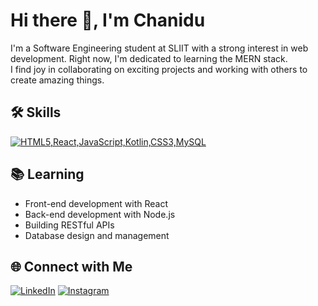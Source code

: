 <!-- GitHub Profile README -->
# Hi there 👋, I'm Chanidu

I'm a Software Engineering student at SLIIT with a strong interest in web development. Right now, I'm dedicated to learning the MERN stack. <br>
I find joy in collaborating on exciting projects and working with others to create amazing things.

## 🛠️ Skills
[![HTML5,React,JavaScript,Kotlin,CSS3,MySQL](https://skillicons.dev/icons?i=html,react,javascript,kotlin,css,MySQL)]()

## 📚 Learning
- Front-end development with React
- Back-end development with Node.js
- Building RESTful APIs
- Database design and management

## 🌐 Connect with Me
[![LinkedIn](https://img.shields.io/badge/LinkedIn-0077B5?style=for-the-badge&logo=linkedin&logoColor=white)](https://www.linkedin.com/in/your-linkedin-profile)
[![Instagram](https://img.shields.io/badge/Instagram-E4405F?style=for-the-badge&logo=instagram&logoColor=white)](https://www.instagram.com/your-instagram-profile)
